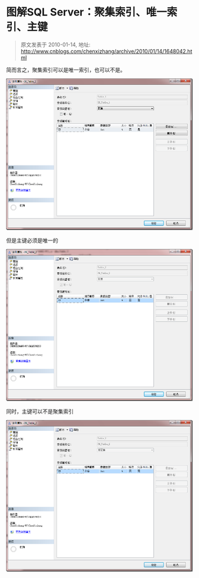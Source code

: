 # 图解SQL Server：聚集索引、唯一索引、主键 
> 原文发表于 2010-01-14, 地址: http://www.cnblogs.com/chenxizhang/archive/2010/01/14/1648042.html 


简而言之，聚集索引可以是唯一索引，也可以不是。

 [![image](./images/1648042-image_thumb.png "image")](http://images.cnblogs.com/cnblogs_com/chenxizhang/WindowsLiveWriter/SQLServer_123B2/image_2.png) 

 但是主键必须是唯一的

 [![image](./images/1648042-image_thumb_1.png "image")](http://images.cnblogs.com/cnblogs_com/chenxizhang/WindowsLiveWriter/SQLServer_123B2/image_4.png) 

  同时，主键可以不是聚集索引

 [![image](./images/1648042-image_thumb_2.png "image")](http://images.cnblogs.com/cnblogs_com/chenxizhang/WindowsLiveWriter/SQLServer_123B2/image_6.png)

